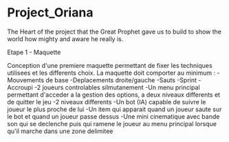 # Project_Oriana
The Heart of the project that the Great Prophet gave us to build to show the world how mighty and aware he really is.

Etape 1 - Maquette

Conception d'une premiere maquette permettant de fixer les techniques utilisees et les differents choix.
La maquette doit comporter au minimum :
    -Mouvements de base
        -Deplacements droite/gauche
        -Sauts
        -Sprint
        -Accroupi
    -2 joueurs controlables silmutanement
    -Un menu principal permettant d'acceder a la gestion des options, a deux niveaux differents et de quitter le jeu
    -2 niveaux differents
    -Un bot (IA) capable de suivre le joueur le plus proche de lui
    -Un item qui apparait quand un joueur saute sur le bot et quand un joueur passe dessus
    -Une mini cinematique avec bande son qui se declenche puis qui ramene le joueur au menu principal lorsque qu'il marche dans une zone delimitee
